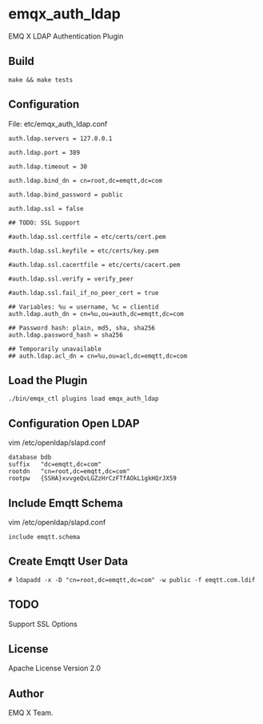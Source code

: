 
emqx_auth_ldap
==============

EMQ X LDAP Authentication Plugin

Build
-----

```
make && make tests
```

Configuration
-------------

File: etc/emqx_auth_ldap.conf

```
auth.ldap.servers = 127.0.0.1

auth.ldap.port = 389

auth.ldap.timeout = 30

auth.ldap.bind_dn = cn=root,dc=emqtt,dc=com

auth.ldap.bind_password = public

auth.ldap.ssl = false

## TODO: SSL Support

#auth.ldap.ssl.certfile = etc/certs/cert.pem

#auth.ldap.ssl.keyfile = etc/certs/key.pem

#auth.ldap.ssl.cacertfile = etc/certs/cacert.pem

#auth.ldap.ssl.verify = verify_peer

#auth.ldap.ssl.fail_if_no_peer_cert = true

## Variables: %u = username, %c = clientid
auth.ldap.auth_dn = cn=%u,ou=auth,dc=emqtt,dc=com

## Password hash: plain, md5, sha, sha256
auth.ldap.password_hash = sha256

## Temporarily unavailable
## auth.ldap.acl_dn = cn=%u,ou=acl,dc=emqtt,dc=com

```

Load the Plugin
---------------

```
./bin/emqx_ctl plugins load emqx_auth_ldap
```
Configuration Open LDAP
-----------------------

vim /etc/openldap/slapd.conf

```
database bdb
suffix   "dc=emqtt,dc=com"
rootdn   "cn=root,dc=emqtt,dc=com"
rootpw   {SSHA}xvvgeQvLGZzHrCzFTfAOkL1gkHQrJX59

```


Include Emqtt Schema
--------------------

vim /etc/openldap/slapd.conf
```
include emqtt.schema
```

Create Emqtt User Data
----------------------

```
# ldapadd -x -D "cn=root,dc=emqtt,dc=com" -w public -f emqtt.com.ldif
```

TODO
----

Support SSL Options

License
-------

Apache License Version 2.0

Author
------

EMQ X Team.

